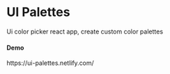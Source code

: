 <h1>UI Palettes</h1>
<p>Ui color picker react app, create custom color palettes</p>
 <h4>Demo</h4>
  https://ui-palettes.netlify.com/
